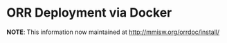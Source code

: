 # ORR Deployment via Docker


**NOTE**: This information now maintained at http://mmisw.org/orrdoc/install/
